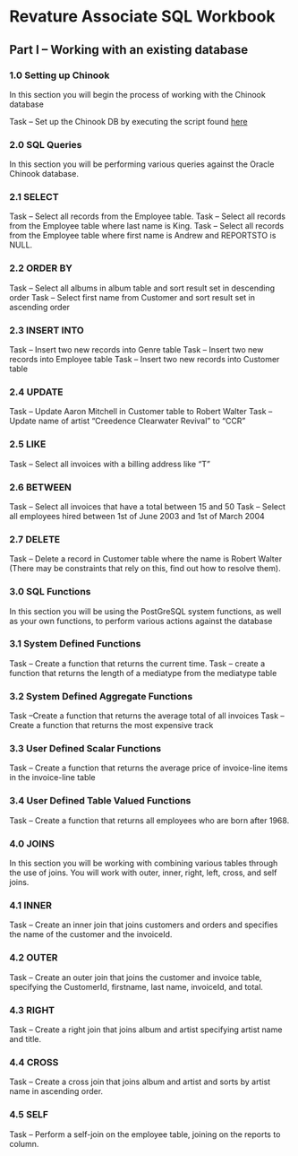 # Revature Associate SQL Workbook
 
## Part I – Working with an existing database

### 1.0 Setting up Chinook

In this section you will begin the process of working with the Chinook database

Task – Set up the Chinook DB by executing the script found [here](https://raw.githubusercontent.com/lerocha/chinook-database/master/ChinookDatabase/DataSources/Chinook_PostgreSql.sql)

### 2.0 SQL Queries
In this section you will be performing various queries against the Oracle Chinook database.

### 2.1 SELECT
Task – Select all records from the Employee table. 
Task – Select all records from the Employee table where last name is King.
Task – Select all records from the Employee table where first name is Andrew and REPORTSTO is NULL.

### 2.2 ORDER BY
Task – Select all albums in album table and sort result set in descending order
Task – Select first name from Customer and sort result set in ascending order

### 2.3 INSERT INTO
Task – Insert two new records into Genre table
Task – Insert two new records into Employee table
Task – Insert two new records into Customer table

### 2.4 UPDATE
Task – Update Aaron Mitchell in Customer table to Robert Walter
Task – Update name of artist “Creedence Clearwater Revival” to “CCR”

### 2.5 LIKE
Task – Select all invoices with a billing address like “T”

### 2.6 BETWEEN
Task – Select all invoices that have a total between 15 and 50
Task – Select all employees hired between 1st of June 2003 and 1st of March 2004

### 2.7 DELETE
Task – Delete a record in Customer table where the name is Robert Walter (There may be constraints that rely on this, find out how to resolve them).


### 3.0 SQL Functions
In this section you will be using the PostGreSQL system functions, as well as your own functions, to perform various actions against the database

### 3.1 System Defined Functions
Task – Create a function that returns the current time.
Task – create a function that returns the length of a mediatype from the mediatype table

### 3.2 System Defined Aggregate Functions
Task –Create a function that returns the average total of all invoices
Task – Create a function that returns the most expensive track

### 3.3 User Defined Scalar Functions
Task – Create a function that returns the average price of invoice-line items in the invoice-line table

### 3.4 User Defined Table Valued Functions
Task – Create a function that returns all employees who are born after 1968.

### 4.0 JOINS
In this section you will be working with combining various tables through the use of joins. You will work with outer, inner, right, left, cross, and self joins.

### 4.1 INNER
Task – Create an inner join that joins customers and orders and specifies the name of the customer and the invoiceId.

### 4.2 OUTER
Task – Create an outer join that joins the customer and invoice table, specifying the CustomerId, firstname, last name, invoiceId, and total.

### 4.3 RIGHT
Task – Create a right join that joins album and artist specifying artist name and title.

### 4.4 CROSS
Task – Create a cross join that joins album and artist and sorts by artist name in ascending order.

### 4.5 SELF
Task – Perform a self-join on the employee table, joining on the reports to column.


